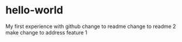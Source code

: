 # hello-world
My first experience with github
change to readme
change to readme 2
make change to address feature 1
